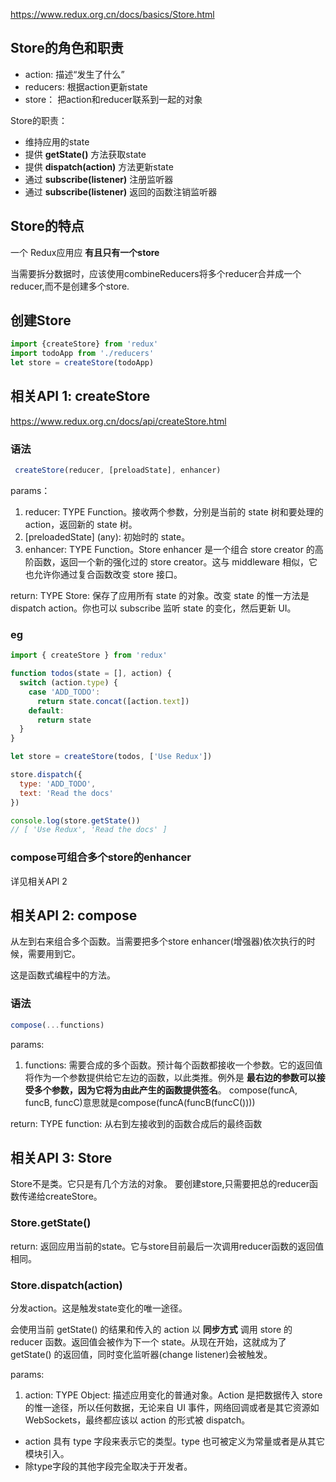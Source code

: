<https://www.redux.org.cn/docs/basics/Store.html>

## Store的角色和职责
- action: 描述“发生了什么”
- reducers: 根据action更新state
- store： 把action和reducer联系到一起的对象

Store的职责：
- 维持应用的state
- 提供 **getState()** 方法获取state
- 提供 **dispatch(action)** 方法更新state
- 通过 **subscribe(listener)** 注册监听器
- 通过 **subscribe(listener)** 返回的函数注销监听器

## Store的特点
一个 Redux应用应 **有且只有一个store**

当需要拆分数据时，应该使用combineReducers将多个reducer合并成一个reducer,而不是创建多个store.

## 创建Store
```js
import {createStore} from 'redux'
import todoApp from './reducers'
let store = createStore(todoApp)
```

## 相关API 1: createStore
<https://www.redux.org.cn/docs/api/createStore.html>

### 语法
```js
 createStore(reducer, [preloadState], enhancer)
```

params：
1. reducer: TYPE Function。接收两个参数，分别是当前的 state 树和要处理的 action，返回新的 state 树。
2. [preloadedState] (any): 初始时的 state。
3. enhancer: TYPE Function。Store enhancer 是一个组合 store creator 的高阶函数，返回一个新的强化过的 store creator。这与 middleware 相似，它也允许你通过复合函数改变 store 接口。

return:
TYPE Store: 保存了应用所有 state 的对象。改变 state 的惟一方法是 dispatch action。你也可以 subscribe 监听 state 的变化，然后更新 UI。


### eg
```js
import { createStore } from 'redux'

function todos(state = [], action) {
  switch (action.type) {
    case 'ADD_TODO':
      return state.concat([action.text])
    default:
      return state
  }
}

let store = createStore(todos, ['Use Redux'])

store.dispatch({
  type: 'ADD_TODO',
  text: 'Read the docs'
})

console.log(store.getState())
// [ 'Use Redux', 'Read the docs' ]
```

### compose可组合多个store的enhancer
详见相关API 2

## 相关API 2: compose
从左到右来组合多个函数。当需要把多个store enhancer(增强器)依次执行的时候，需要用到它。

这是函数式编程中的方法。

### 语法
```js
compose(...functions)
```

params:
  1. functions: 需要合成的多个函数。预计每个函数都接收一个参数。它的返回值将作为一个参数提供给它左边的函数，以此类推。例外是 **最右边的参数可以接受多个参数，因为它将为由此产生的函数提供签名**。
    compose(funcA, funcB, funcC)意思就是compose(funcA(funcB(funcC())))

return:
TYPE function: 从右到左接收到的函数合成后的最终函数

## 相关API 3: Store

Store不是类。它只是有几个方法的对象。
要创建store,只需要把总的reducer函数传递给createStore。

### Store.getState()
return:
返回应用当前的state。它与store目前最后一次调用reducer函数的返回值相同。

### Store.dispatch(action)
分发action。这是触发state变化的唯一途径。

会使用当前 getState() 的结果和传入的 action 以 **同步方式** 调用 store 的 reducer 函数。返回值会被作为下一个 state。从现在开始，这就成为了 getState() 的返回值，同时变化监听器(change listener)会被触发。

params:
 1. action: TYPE Object: 描述应用变化的普通对象。Action 是把数据传入 store 的惟一途径，所以任何数据，无论来自 UI 事件，网络回调或者是其它资源如 WebSockets，最终都应该以 action 的形式被 dispatch。
  - action 具有 type 字段来表示它的类型。type 也可被定义为常量或者是从其它模块引入。
  - 除type字段的其他字段完全取决于开发者。